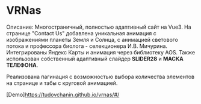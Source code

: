# VRNas  
 
Описание: Многостраничный, полностью адаптивный сайт на Vue3. На странице "Contact Us" добавлена уникальная анимация с изображениями планеты Земля и Солнца, с анимацией светового потока и профессора биолога - селекционера И.В. Мичурина. Интегрированы Яндекс Карты и анимация через библиотеку AOS. Также использован собственный адаптивный слайдер **SLIDER28** и **МАСКА ТЕЛЕФОНА**.  

Реализована пагинация с возможностью выбора количества элементов на странице и табы с круговой анимацией.  

[Demo]https://tudovchanin.github.io/vrnas/#/
